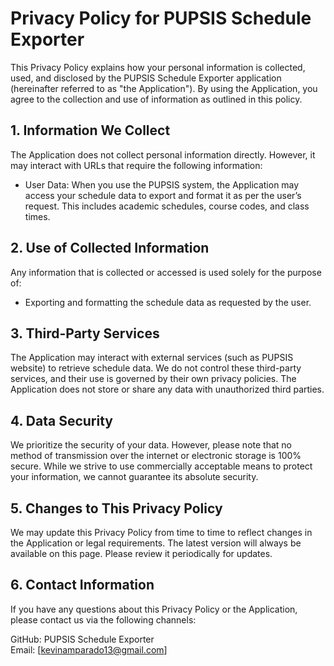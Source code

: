 # Privacy Policy for PUPSIS Schedule Exporter

This Privacy Policy explains how your personal information is collected, used, and disclosed by the PUPSIS Schedule Exporter application (hereinafter referred to as "the Application"). By using the Application, you agree to the collection and use of information as outlined in this policy.

## 1. Information We Collect

The Application does not collect personal information directly. However, it may interact with URLs that require the following information:

- User Data: When you use the PUPSIS system, the Application may access your schedule data to export and format it as per the user’s request. This includes academic schedules, course codes, and class times.

## 2. Use of Collected Information

Any information that is collected or accessed is used solely for the purpose of:

- Exporting and formatting the schedule data as requested by the user.

## 3. Third-Party Services

The Application may interact with external services (such as PUPSIS website) to retrieve schedule data. We do not control these third-party services, and their use is governed by their own privacy policies. The Application does not store or share any data with unauthorized third parties.

## 4. Data Security

We prioritize the security of your data. However, please note that no method of transmission over the internet or electronic storage is 100% secure. While we strive to use commercially acceptable means to protect your information, we cannot guarantee its absolute security.

## 5. Changes to This Privacy Policy

We may update this Privacy Policy from time to time to reflect changes in the Application or legal requirements. The latest version will always be available on this page. Please review it periodically for updates.

## 6. Contact Information

If you have any questions about this Privacy Policy or the Application, please contact us via the following channels:

GitHub: PUPSIS Schedule Exporter
<br>
Email: [kevinamparado13@gmail.com]

